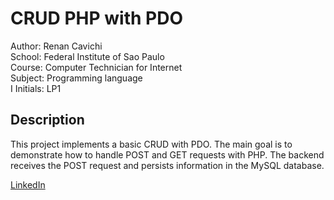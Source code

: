 # CRUD PHP with PDO

Author: Renan Cavichi<br>
School: Federal Institute of Sao Paulo<br>
Course: Computer Technician for Internet<br>
Subject: Programming language<br>I
Initials: LP1<br>

## Description

This project implements a basic CRUD with PDO. The main goal is  to demonstrate how to handle POST and GET requests with PHP. The backend receives the POST request and persists information in the MySQL database.

[LinkedIn](https://br.linkedin.com/in/renancavichi)